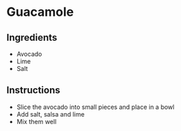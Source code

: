 # Guacamole
## Ingredients
* Avocado
* Lime
* Salt
## Instructions
* Slice the avocado into small pieces and place in a bowl
* Add salt, salsa and lime
* Mix them well
